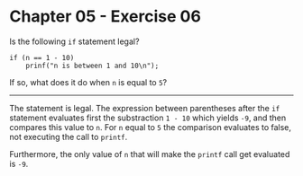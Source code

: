 # Chapter 05 - Exercise 06

Is the following `if` statement legal?

```
if (n == 1 - 10)
    prinf("n is between 1 and 10\n");
```

If so, what does it do when `n` is equal to `5`?

---

The statement is legal. The expression between parentheses after the `if` statement evaluates first the substraction `1 - 10` which yields `-9`, and then compares this value to `n`. For `n` equal to `5` the comparison evaluates to false, not executing the call to `printf`.  

Furthermore, the only value of `n` that will make the `printf` call get evaluated is `-9`.
